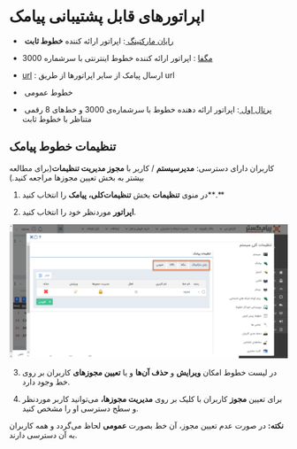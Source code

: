 # اپراتورهای قابل پشتیبانی  پیامک 

- ​    [رایان مارکتینگ ](https://github.com/1stco/PayamGostarDocs/blob/master/help2.5.4%20new/Getting-Started/General%20settings/Line%20settings/sms/%D9%86%D8%AD%D9%88%D9%87%20%D8%AA%D8%B9%D8%B1%DB%8C%D9%81%20%D8%AE%D8%B7%D9%88%D8%B7%20%D8%B1%D8%A7%DB%8C%D8%A7%D9%86%20%D9%85%D8%A7%D8%B1%DA%A9%D8%AA%DB%8C%D9%86%DA%AF.md):  اپراتور ارائه کننده **خطوط ثابت** 

-    [مگفا](https://github.com/1stco/PayamGostarDocs/blob/master/help2.5.4%20new/Getting-Started/General%20settings/Line%20settings/sms/%D9%86%D8%AD%D9%88%D9%87%20%D8%AA%D8%B9%D8%B1%DB%8C%D9%81%20%D8%AE%D8%B7%D9%88%D8%B7%20%D9%85%DA%AF%D9%81%D8%A7.md) : اپراتور ارائه کننده خطوط اینترنتی با سرشماره 3000

- [ url](https://github.com/1stco/PayamGostarDocs/blob/master/help2.5.4%20new/Getting-Started/General%20settings/Line%20settings/sms/%D9%86%D8%AD%D9%88%D9%87%20%D8%AA%D8%B9%D8%B1%DB%8C%D9%81%20%D8%AE%D8%B7%D9%88%D8%B7%20url.md) : ارسال پیامک از سایر اپراتورها از طریق url 

- ​    خطوط عمومی

- ​    [پرتال اول ](https://github.com/1stco/PayamGostarDocs/blob/master/help2.5.4%20new/Getting-Started/General%20settings/Line%20settings/sms/%D9%86%D8%AD%D9%88%D9%87%20%D8%AA%D8%B9%D8%B1%DB%8C%D9%81%20%D8%AE%D8%B7%D9%88%D8%B7%20%D9%BE%D8%B1%D8%AA%D8%A7%D9%84%20%D8%A7%D9%88%D9%84.md): اپراتور ارائه دهنده خطوط با سرشماره‌ی 3000 و خط‌های 8 رقمی متناظر با خطوط ثابت 


## تنظیمات خطوط پیامک 

کاربران دارای دسترسی: **مدیرسیستم** / کاربر با **مجوز مدیریت تنظیمات**(برای مطالعه بیشتر به بخش تعیین مجوزها مراجعه کنید.)

1)  در منوی **تنظیمات** بخش **تنظیمات‌کلی،**  **پیامک** را انتخاب کنید**.**

2)  **اپراتور** موردنظر خود را انتخاب کنید.

![](sms.png)

3)  در لیست خطوط امکان **ویرایش** و **حذف آن‌ها** و یا **تعیین مجوزهای** کاربران بر روی خط وجود دارد.

4)  برای تعیین **مجوز** کاربران با کلیک بر روی **مدیریت مجوزها،** می‌توانید کاربر موردنظر و سطح دسترسی او را مشخص کنید.

**نکته:** در صورت عدم تعیین مجوز، آن خط بصورت **عمومی** لحاظ می‌گردد و همه کاربران به آن دسترسی دارند.


